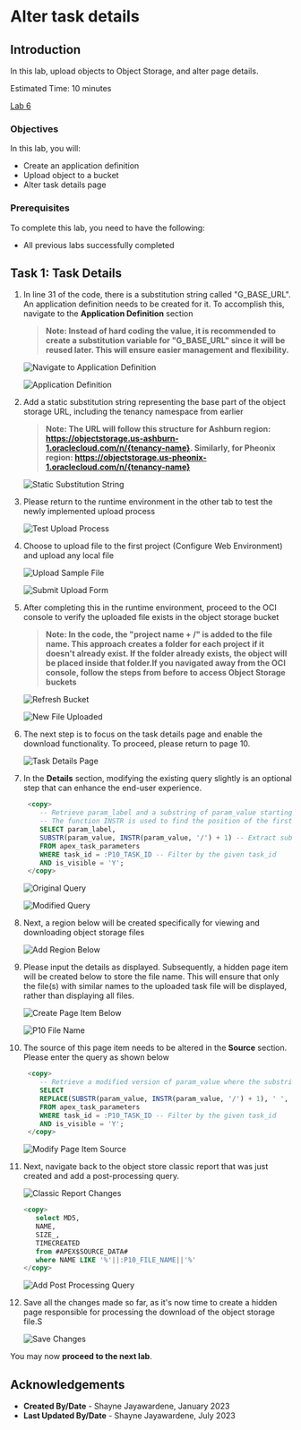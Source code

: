 # Alter task details

## Introduction

In this lab, upload objects to Object Storage, and alter page details.

Estimated Time: 10 minutes

[Lab 6](videohub:1_k4k81m34)

### Objectives

In this lab, you will:

- Create an application definition
- Upload object to a bucket
- Alter task details page

### Prerequisites

To complete this lab, you need to have the following:

- All previous labs successfully completed

## Task 1: Task Details

1. In line 31 of the code, there is a substitution string called "G\_BASE\_URL". An application definition needs to be created for it. To accomplish this, navigate to the **Application Definition** section

    >**Note: Instead of hard coding the value, it is recommended to create a substitution variable for "G\_BASE\_URL" since it will be reused later. This will ensure easier management and flexibility.**

    ![Navigate to Application Definition](images/g-base-url.png " ")

    ![Application Definition](images/app-definition.png " ")

2. Add a static substitution string representing the base part of the object storage URL, including the tenancy namespace from earlier

    >**Note: The URL will follow this structure for Ashburn region: <https://objectstorage.us-ashburn-1.oraclecloud.com/n/{tenancy-name}>. Similarly, for Pheonix region: <https://objectstorage.us-pheonix-1.oraclecloud.com/n/{tenancy-name}>**

    ![Static Substitution String](images/static-substitution.png " ")

3. Please return to the runtime environment in the other tab to test the newly implemented upload process

    ![Test Upload Process](images/return-test-upload.png " ")

4. Choose to upload file to the first project (Configure Web Environment) and upload any local file

    ![Upload Sample File](images/upload-sample-file.png " ")

    ![Submit Upload Form](images/submit-upload.png " ")

5. After completing this in the runtime environment, proceed to the OCI console to verify the uploaded file exists in the object storage bucket

    >**Note: In the code, the "project name + /" is added to the file name. This approach creates a folder for each project if it doesn't already exist. If the folder already exists, the object will be placed inside that folder.If you navigated away from the OCI console, follow the steps from before to access Object Storage buckets**

    ![Refresh Bucket](images/refresh-folder.png " ")

    ![New File Uploaded](images/new-file-uploaded.png " ")

6. The next step is to focus on the task details page and enable the download functionality. To proceed, please return to page 10.

    ![Task Details Page](images/task-details-page.png " ")

7. In the **Details** section, modifying the existing query slightly is an optional step that can enhance the end-user experience.

    ```SQL
     <copy>
        -- Retrieve param_label and a substring of param_value starting from the position after the first occurrence of '/'
        -- The function INSTR is used to find the position of the first '/' in param_value, and then SUBSTR is used to extract the substring starting from the next position.
        SELECT param_label,
        SUBSTR(param_value, INSTR(param_value, '/') + 1) -- Extract substring after '/'
        FROM apex_task_parameters
        WHERE task_id = :P10_TASK_ID -- Filter by the given task_id
        AND is_visible = 'Y';
     </copy>
    ```

    ![Original Query](images/p10-original-query.png " ")

    ![Modified Query](images/p10-modified-query.png " ")

8. Next, a region below will be created specifically for viewing and downloading object storage files

    ![Add Region Below](images/new-region-below.png " ")

9. Please input the details as displayed. Subsequently, a hidden page item will be created below to store the file name. This will ensure that only the file(s) with similar names to the uploaded task file will be displayed, rather than displaying all files.

    ![Create Page Item Below](images/create-page-item.png " ")

    ![P10 File Name](images/p10-file-name.png " ")

10. The source of this page item needs to be altered in the **Source** section. Please enter the query as shown below

    ```SQL
     <copy>
        -- Retrieve a modified version of param_value where the substring after the first occurrence of '/' is extracted and any spaces are replaced with underscores.
        SELECT
        REPLACE(SUBSTR(param_value, INSTR(param_value, '/') + 1), ' ', '_') -- Extract substring after '/' and replace spaces with underscores
        FROM apex_task_parameters
        WHERE task_id = :P10_TASK_ID -- Filter by the given task_id
        AND is_visible = 'Y';
     </copy>
    ```

    ![Modify Page Item Source](images/modify-query-source.png " ")

11. Next, navigate back to the object store classic report that was just created and add a post-processing query.

    ![Classic Report Changes](images/classic-report-changes-1.png " ")

     ```SQL
     <copy>
        select MD5,
        NAME,
        SIZE_,
        TIMECREATED
        from #APEX$SOURCE_DATA#
        where NAME LIKE '%'||:P10_FILE_NAME||'%'
     </copy>
    ```

    ![Add Post Processing Query](images/add-post-processing.png " ")

12. Save all the changes made so far, as it's now time to create a hidden page responsible for processing the download of the object storage file.S

    ![Save Changes](images/save-p10-changes.png " ")

You may now **proceed to the next lab**.

## Acknowledgements

- **Created By/Date** - Shayne Jayawardene, January 2023
- **Last Updated By/Date** - Shayne Jayawardene, July 2023

